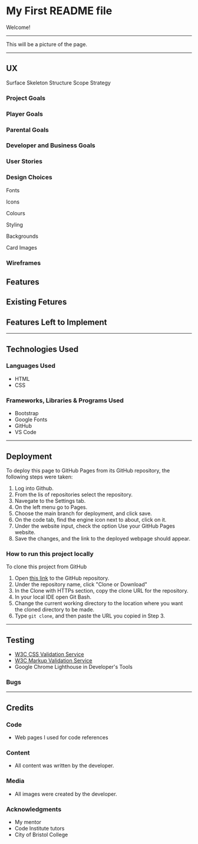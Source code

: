 # My First README file

Welcome!

----

This will be a picture of the page.

----

## UX

Surface
Skeleton
Structure
Scope
Strategy

### Project Goals

### Player Goals

### Parental Goals

### Developer and Business Goals

### User Stories

### Design Choices

Fonts

Icons

Colours

Styling

Backgrounds

Card Images

### Wireframes

## Features

## Existing Fetures

## Features Left to Implement

----

## Technologies Used

### Languages Used

- HTML
- CSS

### Frameworks, Libraries & Programs Used

- Bootstrap
- Google Fonts
- GitHub
- VS Code

----

## Deployment

To deploy this page to GitHub Pages from its GitHub repository, the following steps were taken:

1. Log into Github.
2. From the lis of repositories select the repository.
3. Navegate to the Settings tab.
4. On the left menu go to Pages.
5. Choose the main branch for deployment, and click save.
6. On the code tab, find the engine icon next to about, click on it.
7. Under the website input, check the option Use your GitHub Pages website.
8. Save the changes, and the link to the deployed webpage should appear.

### How to run this project locally

To clone this project from GitHub
1. Open [this link](https://github.com) to the GitHub repository.
2. Under the repository name, click "Clone or Download"
3. In the Clone with HTTPs section, copy the clone URL for the repository.
4. In your local IDE open Git Bash.
5. Change the current working directory to the location where you want the cloned directory to be made.
6. Type `git clone`, and then paste the URL you copied in Step 3.

----

## Testing

- [W3C CSS Validation Service](https://jigsaw.w3.org/css-validator/#validate_by_input)
- [W3C Markup Validation Service](https://validator.w3.org/#validate_by_input)
- Google Chrome Lighthouse in Developer's Tools

### Bugs

----

## Credits

### Code
- Web pages I used for code references
### Content
- All content was written by the developer.
### Media
- All images were created by the developer.
### Acknowledgments
- My mentor
- Code Institute tutors
- City of Bristol College

